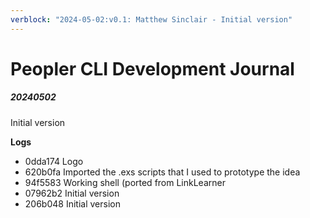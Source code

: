 ```yaml
---
verblock: "2024-05-02:v0.1: Matthew Sinclair - Initial version"
---
```


# Peopler CLI Development Journal

##### 20240502

Initial version

**Logs**
* 0dda174 Logo
* 620b0fa Imported the .exs scripts that I used to prototype the idea
* 94f5583 Working shell (ported from LinkLearner
* 07962b2 Initial version
* 206b048 Initial version

